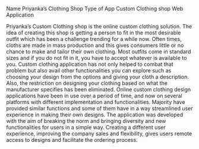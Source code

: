 Name 		Priyanka’s Clothing Shop 
Type of App 	Custom Clothing shop Web Application 


Priyanka’s Custom Clothing shop is the online custom clothing solution.  The idea of creating this shop is getting a person to fit in the most desirable outfit which has been a challenge trending for a while now. Often times, cloths are made in mass production and this gives consumers little or no chance to make and tailor their own clothing. Most outfits come in standard sizes and if you do not fit in it, you have to accept whatever is available to you. Custom clothing application has not only helped to combat that problem but also avail other functionalities you can explore such as choosing your design from the options and giving your cloth a description. 
Also, the restriction on designing your clothing based on what the manufacturer specifies has been eliminated. Online custom clothing design applications have been in use over a period of time, and now on several platforms with different implementation and functionalities. Majority have provided similar functions and some of them have in a way streamlined user experience in making their own designs. The application was developed with the aim of breaking the norm and bringing diversity and new functionalities for users in a simple way. Creating a different user experience, improving the company sales and flexibility, gives users remote access to designs and facilitate the ordering process.

